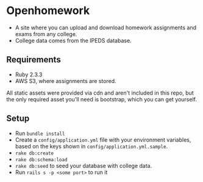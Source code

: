 # Openhomework
* A site where you can upload and download homework assignments and exams from any college.
* College data comes from the IPEDS database.

## Requirements
* Ruby 2.3.3
* AWS S3, where assignments are stored.

All static assets were provided via cdn and aren't included in this repo, but the only required asset you'll need is bootstrap, which you can get yourself.

## Setup
* Run `bundle install`
* Create a `config/application.yml` file with your environment variables, based on the keys shown in `config/application.yml.sample`.
* `rake db:create`
* `rake db:schema:load`
* `rake db:seed` to seed your database with college data.
* Run `rails s -p <some port>` to run it
